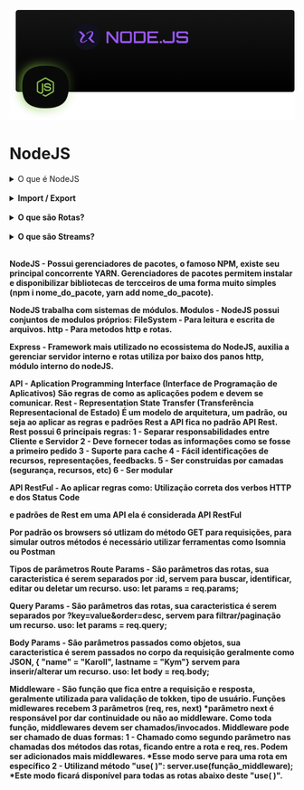 ![NodeJS](./cover.png)

# NodeJS

<details>
  <summary>O que é NodeJS</summary>
  É uma plataforma que utiliza <b>V8 Engine</b> para executar aplicações back-end em JavaScript no server-side. <br />
  Como: Envio de email, conexões a banco de dados, web sever, api, chatbots, e muito mais. <br />
  <a href="https://nodejs.org/en/download/"><b>Download NodeJS</b></a>
  <img src="./nodejs.png" />
  Utiliza Módulos / Packages para construir aplicações. <br />
  NodeJS é baseado em sistema de event loops, ou seja, em eventos. <br />
  Internamente possui um espaço para uma pilha de funções que vão entrando. <br />
  NodeJS (O Boss) - É single-thred, porém possui 4 threds
  "funcionários especializados" para quem ele delega as funções. <br />
  Seu diferencial é separar funções simples de funções temporais e promises,
  sendo assim: Non-blocking I/O (não bloqueante), ou seja, ao delegar funções
  para seus "funcionários especializados" ele fica livre para tratar de outras
  funções. <br />
  ao iniciar um projeto é comum que os arquivos de configuração JS fiquem em uma pasta "src". <br />
  Ao iniciar um projeto com <b>node/npm</b> é criado um arquivo package.json. <br />
  <b>npm init -y</b> - Comando para iniciar projeto em NodeJS. <br />
  <b>package.json</b> - Arquivo de configuração e descrição do projeto iniciado com npm. <br />
  <b>scripts</b> - Responsável por executar comandos e assim executar os scripts dentro de outros arquivos. <br />
  <b>server.js<b> - Arquivo de configuração contendo os métodos http/Express/NextJS para criação de server e rotas do projeto. <br />
  <b>--watch --no-warnings<b> - Comando que permite o NodeJS monitorar alterações em arquivos e fazer um reload/reinicie o servidor express. <br />
</details>
<br />

<details>
  <summary>Import / Export</summary>
  NodeJS aceita duas formas de importar e exportar módulos. <br />
  module.exports = {names_module} / require('names_module'): É o commonJS, modo como NodeJS importa e exporta módulos. <br />
  import / export: É o ES6Modules, modo como JS importa e exporta módulos. <br />
  <b>"type": "module"</b> - Opção do package.json que permite NodeJS aceitar ES6Modules. <br />
</details>
<br />

<details>
  <summary>O que são Rotas?</summary>
  Rotas são caminho de entrada dentro da aplicação / API. <br />
  Cada rota possui diferentes funções e verbos HTTP para descrever determinada ação (requisição / resposta). <br />
  <b>GET</b> - Solicita uma informação (lista, id). <br />
  <b>POST</b> - Enviar dados. <br />
  <b>PUT</b> - Atualizar mais de um dado, deve receber um route params (rota/:id), para identificar corretamente qual dado buscar, atualizar ou deletar. <br />
  <b>DELETE</b> - Deletar algum dado, geralmente é referenciado por ID, deve receber um route params (rota/:id), para identificar corretamente qual dado buscar, atualizar ou deletar. <br />
  <b>PATCH</b> - Atualizar um único dado, deve receber um route params (rota/:id), para identificar corretamente qual dado buscar, atualizar ou deletar. <br />
  <b>Status Code</b> - São status code que informam o status das requisições, geralmente são formados por 3 digitos, sendo o primeiro a categria: <br />
  <b>100</b> - São da categora informativo (solicitação aceita, em processo, etc). <br />
  <b>200</b> - Sucesso (Cadastrado com sucesso, requisição ok). <br />
  <b>300</b> - Redirecionamento (arquivo movido, etc). <br />
  <b>400</b> - Erros do lado do cliente (requisição não atendida, não encontrado, etc). <br />
  <b>500</b> - Erro do lado do servidor (erro interno, etc). <br />
</details>
<br />

<details>
  <summary>O que são Streams?</summary>
  NodeJS trouxe uma solução performática de forma simplificada em entregas de aquivos "chunks". <br />
  Básicamente seria ler e manipular pequenas partes de algum conteúdo (música, filme, texto) antes de obte-lo por completo. <br />
  NodeJS possui diversas portas de I/O (req: Readable Streams, res: Writable Streams) ou stdin: Readable Streams / stdout: Writable Streams comandos lidos do terminal pelo process do node. <br />
  Os chunks precisam ser convertidos de tipos primitivos (int, string, bool, etc) em Buffer para serem lidos. <br />
</details>
<br />

NodeJS - Possui gerenciadores de pacotes, o famoso NPM,
existe seu principal concorrente YARN.
Gerenciadores de pacotes permitem instalar e disponibilizar bibliotecas de
tercceiros de uma
forma muito simples (npm i nome_do_pacote, yarn add nome_do_pacote).

NodeJS trabalha com sistemas de módulos.
Modulos -
NodeJS possui conjuntos de modulos próprios:
FileSystem - Para leitura e escrita de arquivos.
http - Para metodos http e rotas.

Express - Framework mais utilizado no ecossistema do NodeJS,
auxilia a gerenciar servidor interno e rotas
utiliza por baixo dos panos http, módulo interno do nodeJS.

API - Aplication Programming Interface (Interface de Programação de Aplicativos)
São regras de como as aplicações podem e devem se comunicar.
Rest - Representation State Transfer (Transferência Representacional de Estado)
É um modelo de arquitetura, um padrão, ou seja ao aplicar as regras e padrões
Rest a API fica no padrão API Rest.
Rest possui 6 principais regras:
1 - Separar responsabilidades entre Cliente e Servidor
2 - Deve fornecer todas as informações como se fosse a primeiro pedido
3 - Suporte para cache
4 - Fácil identificações de recursos, representações, feedbacks.
5 - Ser construidas por camadas (segurança, recursos, etc)
6 - Ser modular

API RestFul - Ao aplicar regras como:
Utilização correta dos verbos HTTP e dos Status Code

e padrões de Rest em uma API ela é considerada
API RestFul

Por padrão os browsers só utlizam do método GET para requisições, para simular
outros métodos é necessário utilizar ferramentas como Isomnia ou Postman

Tipos de parâmetros
Route Params - São parâmetros das rotas, sua caracteristica é serem separados
por :id, servem para buscar, identificar, editar ou deletar um recurso.
uso: let params = req.params;

Query Params - São parâmetros das rotas, sua caracteristica é serem separados
por ?key=value&order=desc, servem para filtrar/paginação um recurso.
uso: let params = req.query;

Body Params - São parâmetros passados como objetos, sua caracteristica é serem
passados no corpo da requisição geralmente como JSON,
{ "name" = "Karoll", lastname = "Kym"}
servem para inserir/alterar um recurso.
uso: let body = req.body;

Middleware - São função que fica entre a requisição e resposta, geralmente utilizada para
validação de tokken, tipo de usuário.
Funções midlewares recebem 3 parâmetros (req, res, next) *parâmetro next é
responsável por dar continuidade ou não ao middleware.
Como toda função, middlewares devem ser chamados/invocados.
Middleware pode ser chamado de duas formas:
1 - Chamado como segundo parâmetro nas chamadas dos métodos das rotas, ficando
entre a rota e req, res. Podem ser adicionados mais middlewares.
*Esse modo serve para uma rota em específico
2 - Utilizand método "use( )":
server.use(função_middleware);
\*Este modo ficará disponível para todas as rotas abaixo deste "use( )".
